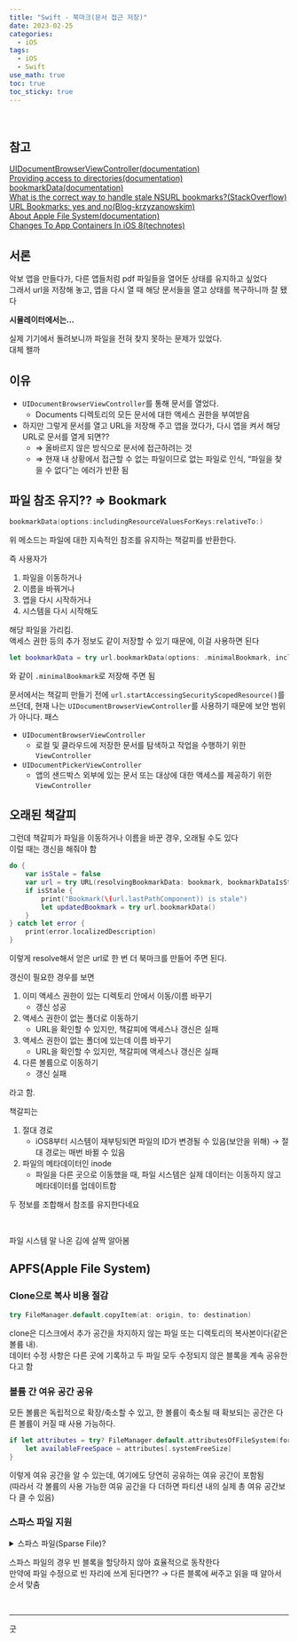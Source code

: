 ```yaml
---
title: "Swift - 북마크(문서 접근 저장)"
date: 2023-02-25
categories:
  - iOS
tags:
  - iOS
  - Swift
use_math: true
toc: true
toc_sticky: true
---
```

<br>

## 참고

[UIDocumentBrowserViewController(documentation)](https://developer.apple.com/documentation/uikit/uidocumentbrowserviewcontroller)  
[Providing access to directories(documentation)](https://developer.apple.com/documentation/uikit/view_controllers/providing_access_to_directories)  
[bookmarkData(documentation)](https://developer.apple.com/documentation/foundation/nsurl/1417795-bookmarkdata)  
[What is the correct way to handle stale NSURL bookmarks?(StackOverflow)](https://stackoverflow.com/questions/23954662/what-is-the-correct-way-to-handle-stale-nsurl-bookmarks)  
[URL Bookmarks: yes and no(Blog-krzyzanowskim)](https://blog.krzyzanowskim.com/2019/12/05/url-bookmark-yes-and-no/)  
[About Apple File System(documentation)](https://developer.apple.com/documentation/foundation/file_system/about_apple_file_system)  
[Changes To App Containers In iOS 8(technotes)](https://developer.apple.com/library/archive/technotes/tn2406/_index.html)  

## 서론

악보 앱을 만들다가, 다른 앱들처럼 pdf 파일들을 열어둔 상태를 유지하고 싶었다  
그래서 url을 저장해 놓고, 앱을 다시 열 때 해당 문서들을 열고 상태를 복구하니까 잘 됐다  

**시뮬레이터에서는…**

실제 기기에서 돌려보니까 파일을 전혀 찾지 못하는 문제가 있었다.  
대체 왤까

## 이유
- `UIDocumentBrowserViewController`를 통해 문서를 열었다.
    - Documents 디렉토리의 모든 문서에 대한 액세스 권한을 부여받음
- 하지만 그렇게 문서를 열고 URL을 저장해 주고 앱을 껐다가, 다시 앱을 켜서 해당 URL로 문서를 열게 되면??
    - ⇒ 올바르지 않은 방식으로 문서에 접근하려는 것
    - ⇒ 현재 내 상황에서 접근할 수 없는 파일이므로 없는 파일로 인식, “파일을 찾을 수 없다”는 에러가 반환 됨

## 파일 참조 유지?? ⇒ Bookmark
```swift
bookmarkData(options:includingResourceValuesForKeys:relativeTo:)
```
위 메소드는 파일에 대한 지속적인 참조를 유지하는 책갈피를 반환한다.

즉 사용자가

1. 파일을 이동하거나
2. 이름을 바꿔거나
3. 앱을 다시 시작하거나
4. 시스템을 다시 시작해도

해당 파일을 가리킴.  
액세스 권한 등의 추가 정보도 같이 저장할 수 있기 때문에, 이걸 사용하면 된다

```swift
let bookmarkData = try url.bookmarkData(options: .minimalBookmark, includingResourceValuesForKeys: nil, relativeTo: nil)
```
와 같이 `.minimalBookmark`로 저장해 주면 됨

문서에서는 책갈피 만들기 전에 `url.startAccessingSecurityScopedResource()`를 쓰던데, 현재 나는 `UIDocumentBrowserViewController`를 사용하기 때문에 보안 범위가 아니다. 패스

- `UIDocumentBrowserViewController`
    - 로컬 및 클라우드에 저장한 문서를 탐색하고 작업을 수행하기 위한 `ViewController`
- `UIDocumentPickerViewController`
    - 앱의 샌드박스 외부에 있는 문서 또는 대상에 대한 액세스를 제공하기 위한 `ViewController`

## 오래된 책갈피
그런데 책갈피가 파일을 이동하거나 이름을 바꾼 경우, 오래될 수도 있다  
이럴 때는 갱신을 해줘야 함
```swift
do {
    var isStale = false
    var url = try URL(resolvingBookmarkData: bookmark, bookmarkDataIsStale: &isStale)
    if isStale {
        print("Bookmark(\(url.lastPathComponent)) is stale")
        let updatedBookmark = try url.bookmarkData()
    }
} catch let error {
    print(error.localizedDescription)
}
```
이렇게 resolve해서 얻은 url로 한 번 더 북마크를 만들어 주면 된다.

갱신이 필요한 경우를 보면

1. 이미 액세스 권한이 있는 디렉토리 안에서 이동/이름 바꾸기
    - 갱신 성공
2. 액세스 권한이 없는 폴더로 이동하기
    - URL을 확인할 수 있지만, 책갈피에 액세스나 갱신은 실패
3. 액세스 권한이 없는 폴더에 있는데 이름 바꾸기
    - URL을 확인할 수 있지만, 책갈피에 액세스나 갱신은 실패
4. 다른 볼륨으로 이동하기
    - 갱신 실패

라고 함.

책갈피는

1. 절대 경로
    - iOS8부터 시스템이 재부팅되면 파일의 ID가 변경될 수 있음(보안을 위해) → 절대 경로는 매번 바뀔 수 있음
2. 파일의 메타데이터인 inode
    - 파일을 다른 곳으로 이동했을 때, 파일 시스템은 실제 데이터는 이동하지 않고 메타데이터를 업데이트함

두 정보를 조합해서 참조를 유지한다네요

<br>

파일 시스템 말 나온 김에 살짝 알아봄

## APFS(Apple File System)

### Clone으로 복사 비용 절감

```swift
try FileManager.default.copyItem(at: origin, to: destination)
```
clone은 디스크에서 추가 공간을 차지하지 않는 파일 또는 디렉토리의 복사본이다(같은 볼륨 내).  
데이터 수정 사항은 다른 곳에 기록하고 두 파일 모두 수정되지 않은 블록을 계속 공유한다고 함

### 볼륨 간 여유 공간 공유

모든 볼륨은 독립적으로 확장/축소할 수 있고, 한 볼륨이 축소될 때 확보되는 공간은 다른 볼륨이 커질 때 사용 가능하다.

```swift
if let attributes = try? FileManager.default.attributesOfFileSystem(forPath: "/") {
    let availableFreeSpace = attributes[.systemFreeSize] 
}
```
이렇게 여유 공간을 알 수 있는데, 여기에도 당연히 공유하는 여유 공간이 포함됨  
(따라서 각 볼륨의 사용 가능한 여유 공간을 다 더하면 파티션 내의 실제 총 여유 공간보다 클 수 있음)

### 스파스 파일 지원

<details>
<summary>스파스 파일(Sparse File)?</summary>
<div markdown="1">

큰 파일이 있는데, 빈 바이트가 많은 경우 이걸 전부 저장하는 건 비효율적  
→ 빈 부분을 설명하는 메타 데이터를 대신 저장하자  
즉 파일 전체의 크기를 할당할 필요 없이, 실제 데이터가 존재하는 영역만 생성한다.

</div>
</details>

스파스 파일의 경우 빈 블록을 할당하지 않아 효율적으로 동작한다  
만약에 파일 수정으로 빈 자리에 쓰게 된다면?? → 다른 블록에 써주고 읽을 때 알아서 순서 맞춤


<br>

---

굿


<br>
